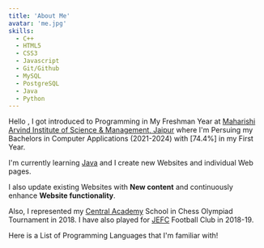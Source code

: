 ```yaml
---
title: 'About Me'
avatar: 'me.jpg'
skills:
  - C++
  - HTML5
  - CSS3
  - Javascript
  - Git/Github
  - MySQL
  - PostgreSQL
  - Java
  - Python
---
```


Hello , I got introduced to Programming in My Freshman Year at [Maharishi Arvind Institute of Science & Management,  Jaipur](https://www.maism.org/) where I'm Persuing my Bachelors in Computer Applications (2021-2024) with [74.4%] in my First Year.

I'm currently learning [Java](https://www.java.com/en/) and I create new Websites and individual Web pages. 

I also update existing Websites with **New content** and continuously enhance **Website functionality**.

Also, I represented my [Central Academy](https://www.centralacademy.ac.in/) School in Chess Olympiad Tournament in 2018.
I have also played for [JEFC](https://www.instagram.com/jaipurelitefootball/) Football Club in 2018-19.

Here is a List of Programming Languages that I'm familiar with!
